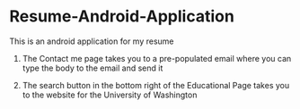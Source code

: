 # Resume-Android-Application
This is an android application for my resume

1. The Contact me page takes you to a pre-populated email where you can type the body to the email and send it

2. The search button in the bottom right of the Educational Page takes you to the website for the University of Washington

